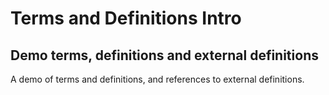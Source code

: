 # Terms and Definitions Intro

## Demo terms, definitions and external definitions

A demo of terms and definitions, and references to external definitions.

<!-- Leave this code snippet if you want an alphabet index -->
<div id="alphabet-index-h7vc6omi2hr2880"></div>